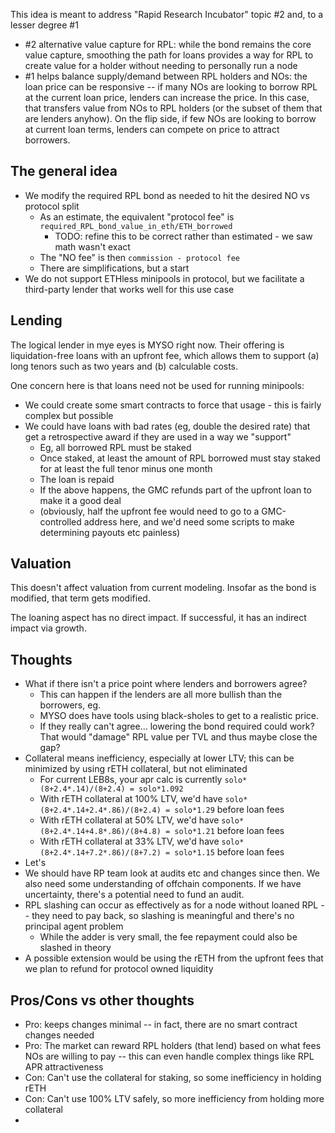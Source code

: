 This idea is meant to address "Rapid Research Incubator" topic #2 and, to a lesser degree #1
  - #2 alternative value capture for RPL: while the bond remains the core value capture, smoothing the path for loans provides a way for RPL to create value for a holder without needing to personally run a node
  - #1 helps balance supply/demand between RPL holders and NOs: the loan price can be responsive -- if many NOs are looking to borrow RPL at the current loan price, lenders can increase the price. In this case, that transfers value from NOs to RPL holders (or the subset of them that are lenders anyhow). On the flip side, if few NOs are looking to borrow at current loan terms, lenders can compete on price to attract borrowers.

## The general idea
- We modify the required RPL bond as needed to hit the desired NO vs protocol split
  - As an estimate, the equivalent "protocol fee" is `required_RPL_bond_value_in_eth/ETH_borrowed`
    - TODO: refine this to be correct rather than estimated - we saw math wasn't exact
  - The "NO fee" is then `commission - protocol fee`
  - There are simplifications, but a start
- We do not support ETHless minipools in protocol, but we facilitate a third-party lender that works well for this use case

## Lending
The logical lender in mye eyes is MYSO right now.
Their offering is liquidation-free loans with an upfront fee, which allows them to support (a) long
tenors such as two years and (b) calculable costs.

One concern here is that loans need not be used for running minipools:
- We could create some smart contracts to force that usage - this is fairly complex but possible
- We could have loans with bad rates (eg, double the desired rate) that get a retrospective award if they are used in a way we "support"
  - Eg, all borrowed RPL must be staked
  - Once staked, at least the amount of RPL borrowed must stay staked for at least the full tenor minus one month
  - The loan is repaid
  - If the above happens, the GMC refunds part of the upfront loan to make it a good deal
  - (obviously, half the upfront fee would need to go to a GMC-controlled address here, and we'd need some scripts to make determining payouts etc painless)

## Valuation
This doesn't affect valuation from current modeling. Insofar as the bond is modified, that term gets modified.

The loaning aspect has no direct impact. If successful, it has an indirect impact via growth.

## Thoughts
- What if there isn't a price point where lenders and borrowers agree?
  - This can happen if the lenders are all more bullish than the borrowers, eg.
  - MYSO does have tools using black-sholes to get to a realistic price.
  - If they really can't agree... lowering the bond required could work? That would "damage" RPL value per TVL and thus maybe close the gap?
- Collateral means inefficiency, especially at lower LTV; this can be minimized by using rETH collateral, but not eliminated
  - For current LEB8s, your apr calc is currently `solo*(8+2.4*.14)/(8+2.4) = solo*1.092`
  - With rETH collateral at 100% LTV, we'd have `solo*(8+2.4*.14+2.4*.86)/(8+2.4) = solo*1.29` before loan fees
  - With rETH collateral at 50% LTV, we'd have `solo*(8+2.4*.14+4.8*.86)/(8+4.8) = solo*1.21` before loan fees
  - With rETH collateral at 33% LTV, we'd have `solo*(8+2.4*.14+7.2*.86)/(8+7.2) = solo*1.15` before loan fees
- Let's 
- We should have RP team look at audits etc and changes since then. We also need some understanding of offchain components. If we have uncertainty, there's a potential need to fund an audit.
- RPL slashing can occur as effectively as for a node without loaned RPL -- they need to pay back, so slashing is meaningful and there's no principal agent problem
  - While the adder is very small, the fee repayment could also be slashed in theory
- A possible extension would be using the rETH from the upfront fees that we plan to refund for protocol owned liquidity

## Pros/Cons vs other thoughts
- Pro: keeps changes minimal -- in fact, there are no smart contract changes needed
- Pro: The market can reward RPL holders (that lend) based on what fees NOs are willing to pay -- this can even handle complex things like RPL APR attractiveness
- Con: Can't use the collateral for staking, so some inefficiency in holding rETH
- Con: Can't use 100% LTV safely, so more inefficiency from holding more collateral
- 
